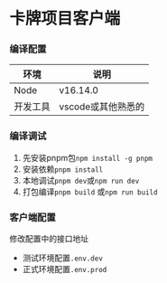 # 卡牌项目客户端

### 编译配置

| 环境        | 说明           |
|------------|--------------|
| Node       | v16.14.0     |
| 开发工具     | vscode或其他熟悉的 |

### 编译调试
1. 先安装pnpm包`npm install -g pnpm`
2. 安装依赖`pnpm install`
3. 本地调试`pnpm dev`或`npm run dev`
4. 打包编译`pnpm build` 或`npm run build`

### 客户端配置
修改配置中的接口地址
- 测试环境配置`.env.dev`
- 正式环境配置`.env.prod`
